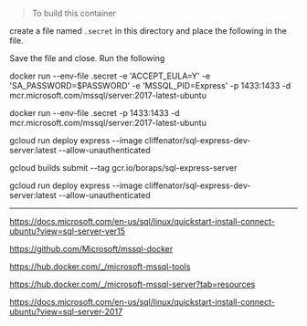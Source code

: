 > To build this container

create a file named `.secret` in this directory and place the following in the file.


Save the file and close. Run the following

docker run --env-file .secret -e 'ACCEPT_EULA=Y' -e 'SA_PASSWORD=$PASSWORD' -e 'MSSQL_PID=Express' -p 1433:1433 -d mcr.microsoft.com/mssql/server:2017-latest-ubuntu 

docker run --env-file .secret -p 1433:1433 -d mcr.microsoft.com/mssql/server:2017-latest-ubuntu 

gcloud run deploy express --image cliffenator/sql-express-dev-server:latest --allow-unauthenticated

gcloud builds submit --tag gcr.io/boraps/sql-express-server

gcloud run deploy express --image cliffenator/sql-express-dev-server:latest --allow-unauthenticated

----------------------------

https://docs.microsoft.com/en-us/sql/linux/quickstart-install-connect-ubuntu?view=sql-server-ver15

https://github.com/Microsoft/mssql-docker

https://hub.docker.com/_/microsoft-mssql-tools

https://hub.docker.com/_/microsoft-mssql-server?tab=resources


https://docs.microsoft.com/en-us/sql/linux/quickstart-install-connect-ubuntu?view=sql-server-2017
